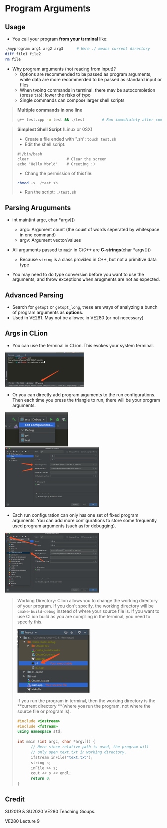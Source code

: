 # Program Arguments

## Usage

* You call your program **from your terminal** like: 

```bash
./myprogram arg1 arg2 arg3		# Here ./ means current directory
diff file1 file2
rm file
```

* Why program arguments (not reading from input)?
  * Options are recommended to be passed as program arguments, while data are more recommended to be passed as  standard input or files
  * When typing commands in terminal, there may be autocompletion (press `tab`): lower the risks of typo
  * Single commands can compose larger shell scripts

> **Multiple commands in one line**
>
> ```bash
> g++ test.cpp -o test && ./test		# Run immediately after compilation
> ```

> **Simplest Shell Script** (Linux or OSX)
>
> * Create a file ended with ".sh": `touch test.sh`
> * Edit the shell script:
>
> ```
> #!/bin/bash
> clear                 # Clear the screen
> echo "Hello World"    # Greeting :)
> ```
>
> * Chang the permission of this file:
>
> ```bash
> chmod +x ./test.sh
> ```
>
> * Run the script: `./test.sh`

## Parsing Aruguments

* int main(int argc, char *argv[])
  * argc: Argument count (the count of words seperated by whitespace in one command)
  * argv: Argument vector/values

* All arguments passed to `main` in C/C++ are **C-strings**(char *argv[]))
  * Because `string` is a class provided in C++, but not a primitive data type
* You may need to do type conversion before you want to use the arguments, and throw exceptions when arugments are not as expected.

## Advanced Parsing

* Search for `getopt` or `getopt_long`, these are ways of analyzing a bunch of program arguments as **options**.
* Used in VE281. May not be allowed in VE280 (or not necessary)

## Args in CLion

* You can use the terminal in CLion. This evokes your system terminal.

<img src="../img/clion-terminal.png" alt="clion-terminal" width="50%" height="50%" style="zoom:40%;" />

* Or you can directly add program arguments to the run configurations. Then each time you press the triangle to run, there will be your program arguments.

<img src="../img/clion-edit-config.png" alt="clion-edit-config" width="40%" height="40%" style="zoom:40%;" />

<img src="../img/clion-args.png" alt="clion-args" width="60%" height="60%" style="zoom:30%;" />

* Each run configuration can only has one set of fixed program arguments. You can add more configurations to store some frequently used program arguments (such as for debugging).

<img src="../img/clion-add-config.png" alt="clion-add-config" width="60%" height="60%" style="zoom:30%;" />

> Working Directory: Clion allows you to change the working directory of your program. If you don't specify, the working directory will be `cmake-build-debug` instead of where your source file is. If you want to use CLion build as you are compiling in the terminal, you need to specify this.
>
> <img src="../img/clion-wkdir.png" alt="clion-wkdir" width="40%" height="40%" style="width:50%;height:50%;" />
>
> If you run the program in terminal, then the working directory is the **current directory **(where you run the program, not where the source file or program is).
>
> ```cpp
> #include <iostream>
> #include <fstream>
> using namespace std;
> 
> int main (int argc, char *argv[]) {
>   	// Here since relative path is used, the program will 
>   	// only open text.txt in working directory.
> 		ifstream inFile("text.txt");
>   	string s;
>   	inFile >> s;
>   	cout << s << endl;
> 		return 0;
> }
> ```
>
> 

## Credit

SU2019 & SU2020 VE280 Teaching Groups.

VE280 Lecture 9